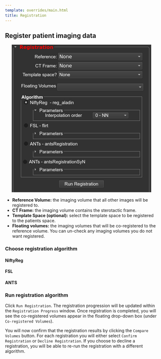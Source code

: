```yaml
---
template: overrides/main.html
title: Registration
---
```


## Register patient imaging data

<p align="center"><img src="img/image_registration.png" alt="widget04" /></p>

* **Reference Volume:** the imaging volume that all other images will be registered to.
* **CT Frame:** the imaging volume contains the sterotactic frame.
* **Template Space (optional):** select the template space to be registered to the patients space. 
* **Floating volumes:** the imaging volumes that will be co-registered to the reference volume. You can un-check any imaging volumes you do not want registered.

### Choose registration algorithm

#### NiftyReg

#### FSL

#### ANTS


### Run registration algorithm

Click `Run Registration`. The registration progression will be updated within the `Registration Progress` window. Once registration is completed, you will see the co-registered volumes appear in the floating drop-down box (under `Co-registered Volumes`).

You will now confirm that the registration results by clicking the `Compare Volumes` button. For each registration you will either select `Confirm Registration` or `Decline Registration`. If you choose to decline a registration, you will be able to re-run the registration with a different algorithm.



<br>
<br>
<br>